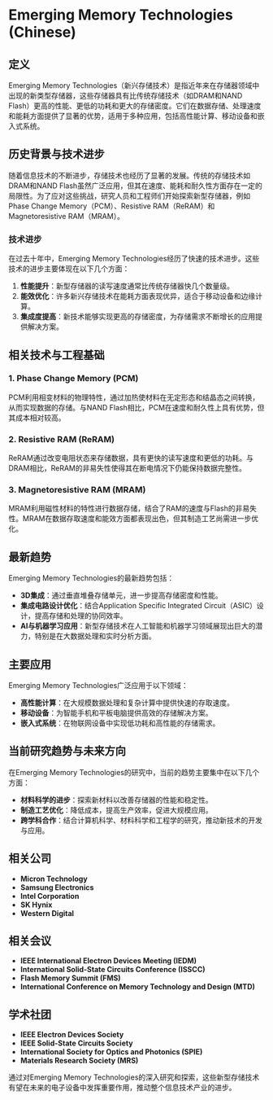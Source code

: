 # Emerging Memory Technologies (Chinese)

## 定义

Emerging Memory Technologies（新兴存储技术）是指近年来在存储器领域中出现的新类型存储器，这些存储器具有比传统存储技术（如DRAM和NAND Flash）更高的性能、更低的功耗和更大的存储密度。它们在数据存储、处理速度和能耗方面提供了显著的优势，适用于多种应用，包括高性能计算、移动设备和嵌入式系统。

## 历史背景与技术进步

随着信息技术的不断进步，存储技术也经历了显著的发展。传统的存储技术如DRAM和NAND Flash虽然广泛应用，但其在速度、能耗和耐久性方面存在一定的局限性。为了应对这些挑战，研究人员和工程师们开始探索新型存储器，例如Phase Change Memory（PCM）、Resistive RAM（ReRAM）和Magnetoresistive RAM（MRAM）。

### 技术进步

在过去十年中，Emerging Memory Technologies经历了快速的技术进步。这些技术的进步主要体现在以下几个方面：

1. **性能提升**：新型存储器的读写速度通常比传统存储器快几个数量级。
2. **能效优化**：许多新兴存储技术在能耗方面表现优异，适合于移动设备和边缘计算。
3. **集成度提高**：新技术能够实现更高的存储密度，为存储需求不断增长的应用提供解决方案。

## 相关技术与工程基础

### 1. Phase Change Memory (PCM)

PCM利用相变材料的物理特性，通过加热使材料在无定形态和结晶态之间转换，从而实现数据的存储。与NAND Flash相比，PCM在速度和耐久性上具有优势，但其成本相对较高。

### 2. Resistive RAM (ReRAM)

ReRAM通过改变电阻状态来存储数据，具有更快的读写速度和更低的功耗。与DRAM相比，ReRAM的非易失性使得其在断电情况下仍能保持数据完整性。

### 3. Magnetoresistive RAM (MRAM)

MRAM利用磁性材料的特性进行数据存储，结合了RAM的速度与Flash的非易失性。MRAM在数据存取速度和能效方面都表现出色，但其制造工艺尚需进一步优化。

## 最新趋势

Emerging Memory Technologies的最新趋势包括：

- **3D集成**：通过垂直堆叠存储单元，进一步提高存储密度和性能。
- **集成电路设计优化**：结合Application Specific Integrated Circuit（ASIC）设计，提高存储和处理的协同效率。
- **AI与机器学习应用**：新型存储技术在人工智能和机器学习领域展现出巨大的潜力，特别是在大数据处理和实时分析方面。

## 主要应用

Emerging Memory Technologies广泛应用于以下领域：

- **高性能计算**：在大规模数据处理和复杂计算中提供快速的存取速度。
- **移动设备**：为智能手机和平板电脑提供高效的存储解决方案。
- **嵌入式系统**：在物联网设备中实现低功耗和高性能的存储需求。

## 当前研究趋势与未来方向

在Emerging Memory Technologies的研究中，当前的趋势主要集中在以下几个方面：

- **材料科学的进步**：探索新材料以改善存储器的性能和稳定性。
- **制造工艺优化**：降低成本，提高生产效率，促进大规模应用。
- **跨学科合作**：结合计算机科学、材料科学和工程学的研究，推动新技术的开发与应用。

## 相关公司

- **Micron Technology**
- **Samsung Electronics**
- **Intel Corporation**
- **SK Hynix**
- **Western Digital**

## 相关会议

- **IEEE International Electron Devices Meeting (IEDM)**
- **International Solid-State Circuits Conference (ISSCC)**
- **Flash Memory Summit (FMS)**
- **International Conference on Memory Technology and Design (MTD)**

## 学术社团

- **IEEE Electron Devices Society**
- **IEEE Solid-State Circuits Society**
- **International Society for Optics and Photonics (SPIE)**
- **Materials Research Society (MRS)**

通过对Emerging Memory Technologies的深入研究和探索，这些新型存储技术有望在未来的电子设备中发挥重要作用，推动整个信息技术产业的进步。
